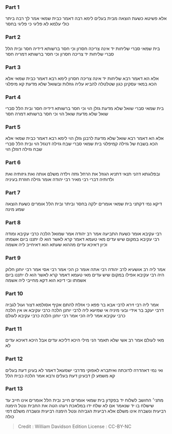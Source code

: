 
### Part 1
אלא פשיטא כשעת הוצאה מבית בעלים לימא רבה דאמר כבית שמאי אמר לך רבה ביתר כולי עלמא לא פליגי כי פליגי בחסר

### Part 2
בית שמאי סברי שליחות יד אינה צריכה חסרון וכי חסר ברשותא דידיה חסר ובית הלל סברי שליחות יד צריכה חסרון וכי חסר ברשותא דמריה חסר

### Part 3
אלא הא דאמר רבא שליחות יד אינה צריכה חסרון לימא רבא דאמר כבית שמאי אלא הכא במאי עסקינן כגון שטלטלה להביא עליה גוזלות ובשואל שלא מדעת קא מיפלגי

### Part 4
בית שמאי סברי שואל שלא מדעת גזלן הוי וכי חסר ברשותא דידיה חסר ובית הלל סברי שואל שלא מדעת שואל הוי וכי חסר ברשותא דמרה חסר

### Part 5
אלא הא דאמר רבא שואל שלא מדעת לרבנן גזלן הוי לימא רבא דאמר כבית שמאי אלא הכא בשבח של גזילה קמיפלגי בית שמאי סברי שבח גזילה דנגזל הוי ובית הלל סברי שבח גזילה דגזלן הוי

### Part 6
ובפלוגתא דהני תנאי דתניא הגוזל את הרחל גזזה וילדה משלם אותה ואת גיזותיה ואת ולדותיה דברי רבי מאיר רבי יהודה אומר גזילה חוזרת בעיניה

### Part 7
דיקא נמי דקתני בית שמאי אומרים ילקה בחסר וביתר ובית הלל אומרים כשעת הוצאה שמע מינה

### Part 8
רבי עקיבא אומר כשעת התביעה אמר רב יהודה אמר שמואל הלכה כרבי עקיבא ומודה רבי עקיבא במקום שיש עדים מאי טעמא דאמר קרא לאשר הוא לו יתננו ביום אשמתו וכיון דאיכא עדים מההוא שעתא הוא דאיחייב ליה אשמה

### Part 9
אמר ליה רב אושעיא לרב יהודה רבי אתה אומר כן הכי אמר רבי אסי אמר רבי יוחנן חלוק היה רבי עקיבא אפילו במקום שיש עדים מאי טעמא דאמר קרא לאשר הוא לו יתננו ביום אשמתו ובי דינא הוא דקא מחייבי ליה אשמה

### Part 10
אמר ליה רבי זירא לרבי אבא בר פפא כי אזלת להתם אקיף אסולמא דצור ועול לגביה דרבי יעקב בר אידי ובעי מיניה אי שמיעא ליה לרבי יוחנן הלכה כרבי עקיבא או אין הלכה כרבי עקיבא אמר ליה הכי אמר רבי יוחנן הלכה כרבי עקיבא לעולם

### Part 11
מאי לעולם אמר רב אשי שלא תאמר הני מילי היכא דליכא עדים אבל היכא דאיכא עדים לא

### Part 12
ואי נמי דאהדרה לדוכתה ואיתברא לאפוקי מדרבי ישמעאל דאמר לא בעינן דעת בעלים קא משמע לן דבעינן דעת בעלים ורבא אמר הלכה כבית הלל

### Part 13
מתני׳ החושב לשלוח יד בפקדון בית שמאי אומרים חייב ובית הלל אומרים אינו חייב עד שישלח בו יד שנאמר אם לא שלח ידו במלאכת רעהו הטה את החבית ונטל הימנה רביעית ונשברה אינו משלם אלא רביעית הגביהה ונטל הימנה רביעית ונשברה משלם דמי כולה

>Credit : William Davidson Edition
>License : CC-BY-NC